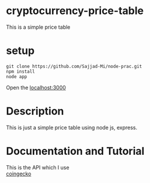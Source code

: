 # cryptocurrency-price-table
This is a simple price table 
# setup
```
git clone https://github.com/Sajjad-Mi/node-prac.git
npm install 
node app
```
Open the [localhost:3000](http://localhost:3000/table)

# Description
This is just a simple price table using node js, express. <br />

# Documentation and Tutorial
This is the API which I use<br />
[coingecko](https://www.coingecko.com/en/api) <br />

